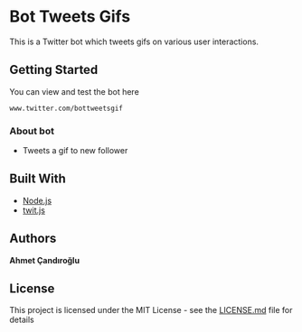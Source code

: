 # Bot Tweets Gifs

This is a Twitter bot which tweets gifs on various user interactions.

## Getting Started

You can view and test the bot here 

```
www.twitter.com/bottweetsgif
```

### About bot

* Tweets a gif to new follower


## Built With

* [Node.js](https://nodejs.org/)
* [twit.js](https://github.com/ttezel/twit)


## Authors

**Ahmet Çandıroğlu** 

## License

This project is licensed under the MIT License - see the [LICENSE.md](LICENSE.md) file for details
